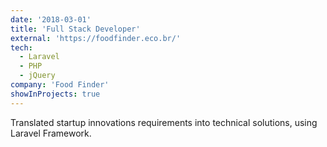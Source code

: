 ```yaml
---
date: '2018-03-01'
title: 'Full Stack Developer'
external: 'https://foodfinder.eco.br/'
tech:
  - Laravel
  - PHP
  - jQuery
company: 'Food Finder'
showInProjects: true
---
```


Translated startup innovations requirements into technical solutions, using Laravel Framework.
